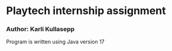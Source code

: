 # Playtech internship assignment

### Author: Karli Kullasepp
Program is written using Java version 17
